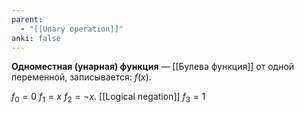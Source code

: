 ```yaml
---
parent:
  - "[[Unary operation]]"
anki: false
---
```


**Одноместная (унарная) функция** — [[Булева функция]] от одной переменной, записывается: $f(x)$. 


$f_0 =0$
$f_1 =x$ 
$f_2 =¬x$. [[Logical negation]]
$f_3 =1$

